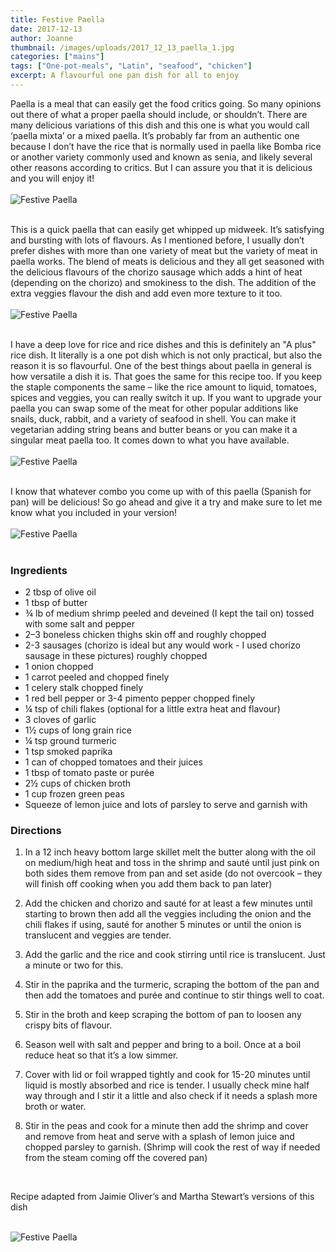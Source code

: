 ```yaml
---
title: Festive Paella
date: 2017-12-13
author: Joanne
thumbnail: /images/uploads/2017_12_13_paella_1.jpg
categories: ["mains"]
tags: ["One-pot-meals", "Latin", "seafood", "chicken"]
excerpt: A flavourful one pan dish for all to enjoy
---
```


Paella is a meal that can easily get the food critics going.  So many opinions out there of what a proper paella should include, or shouldn’t. There are many delicious variations of this dish and this one is what you would call ‘paella mixta’ or a mixed paella. It’s probably far from an authentic one because I don’t have the rice that is normally used in paella like Bomba rice or another variety commonly used and known as senia, and likely several other reasons according to critics. But I can assure you that it is delicious and you will enjoy it!
<br>
<br>
![Festive Paella](/images/uploads/2017_12_13_paella_2.jpg)
<br>
<br>

This is a quick paella that can easily get whipped up midweek. It’s satisfying and bursting with lots of flavours. As I mentioned before, I usually don’t prefer dishes with more than one variety of meat but the variety of meat in paella works. The blend of meats is delicious and they all get seasoned with the delicious flavours of the chorizo sausage which adds a hint of heat (depending on the chorizo) and smokiness to the dish. The addition of the extra veggies flavour the dish and add even more texture to it too.
<br>
<br>
![Festive Paella](/images/uploads/2017_12_13_paella_3.jpg)
<br>
<br>

I have a deep love for rice and rice dishes and this is definitely an "A plus" rice dish. It literally is a one pot dish which is not only practical, but also the reason it is so flavourful. One of the best things about paella in general is how versatile a dish it is. That goes the same for this recipe too. If you keep the staple components the same – like the rice amount to liquid, tomatoes, spices and veggies, you can really switch it up.  If you want to upgrade your paella you can swap some of the meat for other popular additions like snails, duck, rabbit, and a variety of seafood in shell.  You can make it vegetarian adding string beans and butter beans or you can make it a singular meat paella too. It comes down to what you have available.
<br>
<br>
![Festive Paella](/images/uploads/2017_12_13_paella_4.jpg)
<br>
<br>

I know that whatever combo you come up with of this paella (Spanish for pan) will be delicious! So go ahead and give it a try and make sure to let me know what you included in your version!
<br>
<br>
![Festive Paella](/images/uploads/2017_12_13_paella_5.jpg)
<br>
<br>

### Ingredients

* 2 tbsp of olive oil
* 1 tbsp of butter
* &frac34; lb of medium shrimp peeled and deveined (I kept the tail on) tossed with some salt and pepper
* 2–3 boneless chicken thighs skin off and roughly chopped
* 2-3 sausages (chorizo is ideal but any would work - I used chorizo sausage in these pictures) roughly chopped
* 1 onion chopped
* 1 carrot peeled and chopped finely
* 1 celery stalk chopped finely
* 1 red bell pepper or 3-4 pimento pepper chopped finely
* &frac14; tsp of chili flakes (optional for a little extra heat and flavour)
* 3 cloves of garlic
* 1&frac12; cups of long grain rice
* &frac14; tsp ground turmeric
* 1 tsp smoked paprika
* 1 can of chopped tomatoes and their juices
* 1 tbsp of tomato paste or purée
* 2&frac12; cups of chicken broth
* 1 cup frozen green peas
* Squeeze of lemon juice and lots of parsley to serve and garnish with  



### Directions

1. In a 12 inch heavy bottom large skillet melt the butter along with the oil on medium/high heat and toss in the shrimp and sauté until just pink on both sides them remove from pan and set aside (do not overcook – they will finish off cooking when you add them back to pan later)

1. Add the chicken and chorizo and sauté for at least a few minutes until starting to brown then add all the veggies including the onion  and the chili flakes if using, sauté for another 5 minutes or until the onion is translucent and veggies are tender.

1. Add the garlic and the rice and cook stirring until rice is translucent. Just a minute or two for this.

1. Stir in the paprika and the turmeric, scraping the bottom of the pan and then add the tomatoes and purée and continue to stir things well to coat.

1. Stir in the broth and keep scraping the bottom of pan to loosen any crispy bits of flavour.

1. Season well with salt and pepper and bring to a boil. Once at a boil reduce heat so that it’s a low simmer.

1. Cover with lid or foil wrapped tightly and cook for 15-20 minutes until liquid is mostly absorbed and rice is tender.  I usually check mine half way through and I stir it a little and also check if it needs a splash more broth or water.

1. Stir in the peas and cook for a minute then add the shrimp and cover and remove from heat and serve with a splash of lemon juice and chopped parsley to garnish. (Shrimp will cook the rest of way if needed from the steam coming off the covered pan)
<br>

Recipe adapted from Jaimie Oliver’s and Martha Stewart’s versions of this dish
<br>
<br>

![Festive Paella](/images/uploads/2017_12_13_paella_6.jpg)
